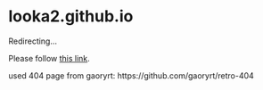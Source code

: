 # looka2.github.io
<html>
  <head>
    <meta http-equiv="refresh" content="1; url='https://looka2.github.io/Nlweb.html'" />
  </head>
  <body>
    <p>Redirecting...</p>
    <p>Please follow <a href="https://looka2.github.io/Nlweb.html">this link</a>.</p>
    <p>used 404 page from gaoryrt: https://github.com/gaoryrt/retro-404</p>
  </body>
</html>

